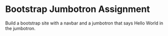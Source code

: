 # Bootstrap Jumbotron Assignment

Build a bootstrap site with a navbar and a jumbotron that says Hello World in the jumbotron.